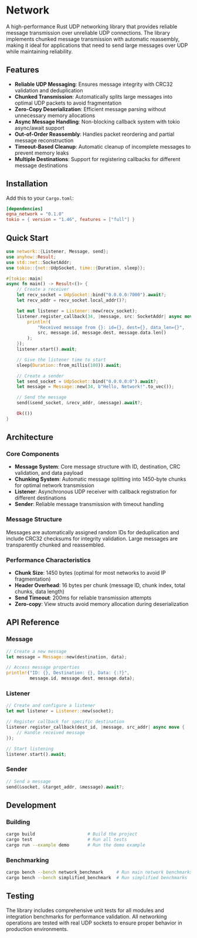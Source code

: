 # Network

A high-performance Rust UDP networking library that provides reliable message transmission over unreliable UDP connections. The library implements chunked message transmission with automatic reassembly, making it ideal for applications that need to send large messages over UDP while maintaining reliability.

## Features

- **Reliable UDP Messaging**: Ensures message integrity with CRC32 validation and deduplication
- **Chunked Transmission**: Automatically splits large messages into optimal UDP packets to avoid fragmentation
- **Zero-Copy Deserialization**: Efficient message parsing without unnecessary memory allocations  
- **Async Message Handling**: Non-blocking callback system with tokio async/await support
- **Out-of-Order Reassembly**: Handles packet reordering and partial message reconstruction
- **Timeout-Based Cleanup**: Automatic cleanup of incomplete messages to prevent memory leaks
- **Multiple Destinations**: Support for registering callbacks for different message destinations

## Installation

Add this to your `Cargo.toml`:

```toml
[dependencies]
egna_network = "0.1.0"
tokio = { version = "1.46", features = ["full"] }
```

## Quick Start

```rust
use network::{Listener, Message, send};
use anyhow::Result;
use std::net::SocketAddr;
use tokio::{net::UdpSocket, time::{Duration, sleep}};

#[tokio::main]
async fn main() -> Result<()> {
    // Create a receiver
    let recv_socket = UdpSocket::bind("0.0.0.0:7000").await?;
    let recv_addr = recv_socket.local_addr()?;

    let mut listener = Listener::new(recv_socket);
    listener.register_callback(34, |message, src: SocketAddr| async move {
        println!(
            "Received message from {}: id={}, dest={}, data_len={}",
            src, message.id, message.dest, message.data.len()
        );
    });
    listener.start().await;

    // Give the listener time to start
    sleep(Duration::from_millis(100)).await;

    // Create a sender
    let send_socket = UdpSocket::bind("0.0.0.0:0").await?;
    let message = Message::new(34, b"Hello, Network!".to_vec());

    // Send the message
    send(&send_socket, &recv_addr, &message).await?;

    Ok(())
}
```

## Architecture

### Core Components

- **Message System**: Core message structure with ID, destination, CRC validation, and data payload
- **Chunking System**: Automatic message splitting into 1450-byte chunks for optimal network transmission
- **Listener**: Asynchronous UDP receiver with callback registration for different destinations
- **Sender**: Reliable message transmission with timeout handling

### Message Structure

Messages are automatically assigned random IDs for deduplication and include CRC32 checksums for integrity validation. Large messages are transparently chunked and reassembled.

### Performance Characteristics

- **Chunk Size**: 1450 bytes (optimal for most networks to avoid IP fragmentation)
- **Header Overhead**: 16 bytes per chunk (message ID, chunk index, total chunks, data length)
- **Send Timeout**: 200ms for reliable transmission attempts
- **Zero-copy**: View structs avoid memory allocation during deserialization

## API Reference

### Message

```rust
// Create a new message
let message = Message::new(destination, data);

// Access message properties
println!("ID: {}, Destination: {}, Data: {:?}", 
         message.id, message.dest, message.data);
```

### Listener

```rust
// Create and configure a listener
let mut listener = Listener::new(socket);

// Register callback for specific destination
listener.register_callback(dest_id, |message, src_addr| async move {
    // Handle received message
});

// Start listening
listener.start().await;
```

### Sender

```rust
// Send a message
send(&socket, &target_addr, &message).await?;
```

## Development

### Building

```bash
cargo build                    # Build the project
cargo test                     # Run all tests
cargo run --example demo       # Run the demo example
```

### Benchmarking

```bash
cargo bench --bench network_benchmark     # Run main network benchmarks
cargo bench --bench simplified_benchmark  # Run simplified benchmarks
```

## Testing

The library includes comprehensive unit tests for all modules and integration benchmarks for performance validation. All networking operations are tested with real UDP sockets to ensure proper behavior in production environments.
